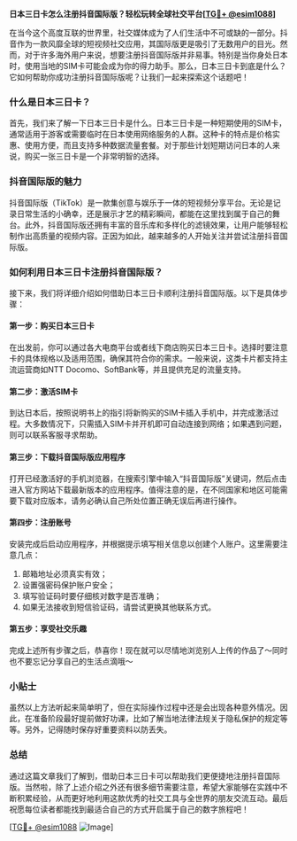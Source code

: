 **日本三日卡怎么注册抖音国际版？轻松玩转全球社交平台[[TG💪+ @esim1088](https://t.me/s/esim1088)]**

在当今这个高度互联的世界里，社交媒体成为了人们生活中不可或缺的一部分。抖音作为一款风靡全球的短视频社交应用，其国际版更是吸引了无数用户的目光。然而，对于许多海外用户来说，想要注册抖音国际版并非易事。特别是当你身处日本时，使用当地的SIM卡可能会成为你的得力助手。那么，日本三日卡到底是什么？它如何帮助你成功注册抖音国际版呢？让我们一起来探索这个话题吧！

### 什么是日本三日卡？

首先，我们来了解一下日本三日卡是什么。日本三日卡是一种短期使用的SIM卡，通常适用于游客或需要临时在日本使用网络服务的人群。这种卡的特点是价格实惠、使用方便，而且支持多种数据流量套餐。对于那些计划短期访问日本的人来说，购买一张三日卡是一个非常明智的选择。

### 抖音国际版的魅力

抖音国际版（TikTok）是一款集创意与娱乐于一体的短视频分享平台。无论是记录日常生活的小确幸，还是展示才艺的精彩瞬间，都能在这里找到属于自己的舞台。此外，抖音国际版还拥有丰富的音乐库和多样化的滤镜效果，让用户能够轻松制作出高质量的视频内容。正因为如此，越来越多的人开始关注并尝试注册抖音国际版。

### 如何利用日本三日卡注册抖音国际版？

接下来，我们将详细介绍如何借助日本三日卡顺利注册抖音国际版。以下是具体步骤：

#### 第一步：购买日本三日卡

在出发前，你可以通过各大电商平台或者线下商店购买日本三日卡。选择时要注意卡的具体规格以及适用范围，确保其符合你的需求。一般来说，这类卡片都支持主流运营商如NTT Docomo、SoftBank等，并且提供充足的流量支持。

#### 第二步：激活SIM卡

到达日本后，按照说明书上的指引将新购买的SIM卡插入手机中，并完成激活过程。大多数情况下，只需插入SIM卡并开机即可自动连接到网络；如果遇到问题，则可以联系客服寻求帮助。

#### 第三步：下载抖音国际版应用程序

打开已经激活好的手机浏览器，在搜索引擎中输入“抖音国际版”关键词，然后点击进入官方网站下载最新版本的应用程序。值得注意的是，在不同国家和地区可能需要下载对应版本，请务必确认自己所处位置正确无误后再进行操作。

#### 第四步：注册账号

安装完成后启动应用程序，并根据提示填写相关信息以创建个人账户。这里需要注意几点：
1. 邮箱地址必须真实有效；
2. 设置强密码保护账户安全；
3. 填写验证码时要仔细核对数字是否准确；
4. 如果无法接收到短信验证码，请尝试更换其他联系方式。

#### 第五步：享受社交乐趣

完成上述所有步骤之后，恭喜你！现在就可以尽情地浏览别人上传的作品了～同时也不要忘记分享自己的生活点滴哦～

### 小贴士

虽然以上方法听起来简单明了，但在实际操作过程中还是会出现各种意外情况。因此，在准备阶段最好提前做好功课，比如了解当地法律法规关于隐私保护的规定等等。另外，记得随时保存好重要资料以防丢失。

### 总结

通过这篇文章我们了解到，借助日本三日卡可以帮助我们更便捷地注册抖音国际版。当然啦，除了上述介绍之外还有很多细节需要注意，希望大家能够在实践中不断积累经验，从而更好地利用这款优秀的社交工具与全世界的朋友交流互动。最后祝愿每位读者都能找到最适合自己的方式开启属于自己的数字旅程吧！

[[TG💪+ @esim1088](https://t.me/s/esim1088) ![Image](https://i.postimg.cc/4NQfJmqS/Snipaste-2025-05-13-00-14-12.png)]